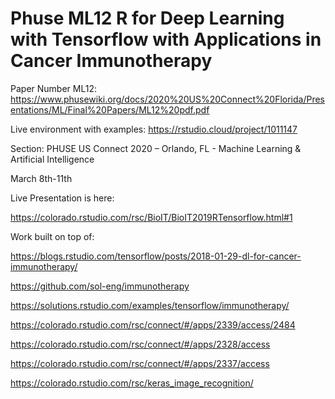 # Phuse ML12 R for Deep Learning with Tensorflow with Applications in Cancer Immunotherapy 

Paper Number ML12:
https://www.phusewiki.org/docs/2020%20US%20Connect%20Florida/Presentations/ML/Final%20Papers/ML12%20pdf.pdf

Live environment with examples:
https://rstudio.cloud/project/1011147

Section: PHUSE US Connect 2020 – Orlando, FL - Machine Learning & Artificial Intelligence

March 8th-11th

Live Presentation is here:

https://colorado.rstudio.com/rsc/BioIT/BioIT2019RTensorflow.html#1

Work built on top of:

https://blogs.rstudio.com/tensorflow/posts/2018-01-29-dl-for-cancer-immunotherapy/

https://github.com/sol-eng/immunotherapy

https://solutions.rstudio.com/examples/tensorflow/immunotherapy/

https://colorado.rstudio.com/rsc/connect/#/apps/2339/access/2484

https://colorado.rstudio.com/rsc/connect/#/apps/2328/access

https://colorado.rstudio.com/rsc/connect/#/apps/2337/access

https://colorado.rstudio.com/rsc/keras_image_recognition/